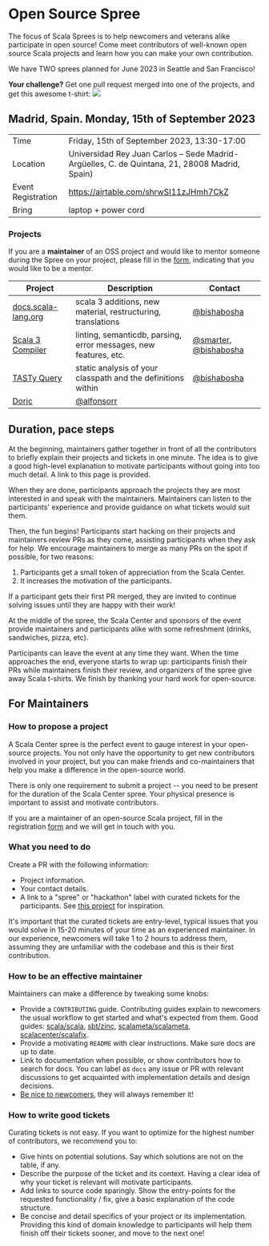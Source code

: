 # Open Source Spree

The focus of Scala Sprees is to help newcomers and veterans alike participate
in open source! Come meet contributors of well-known open source Scala projects and
learn how you can make your own contribution.

We have TWO sprees planned for June 2023 in Seattle and San Francisco!

**Your challenge?** Get one pull request merged into one of the projects, and
get this awesome t-shirt:
![](https://pbs.twimg.com/media/CtnCrtvWAAAO0nE.jpg:small)

## Madrid, Spain. Monday, 15th of September 2023

|                    |                                                                                                 |
|--------------------|-------------------------------------------------------------------------------------------------|
| Time               | Friday, 15th of September 2023, 13:30-17:00                                                           |
| Location           | Universidad Rey Juan Carlos – Sede Madrid-Argüelles, C. de Quintana, 21, 28008 Madrid, Spain) |
| Event Registration | <https://airtable.com/shrwSI11zJHmh7CkZ>                                    |
| Bring              | laptop + power cord                                                                             |

### Projects

If you are a **maintainer** of an OSS project and would like to mentor someone during the Spree on your project, please fill in the [form](https://airtable.com/shrwSI11zJHmh7CkZ), indicating that you would like to be a mentor.

| Project                                                                              |Description | Contact                                                              |
|--------------------------------------------------------------------------------------|------------|----------------------------------------------------------------------|
| [docs.scala-lang.org](https://github.com/scala/docs.scala-lang) | scala 3 additions, new material, restructuring, translations | [@bishabosha](https://github.com/bishabosha) |
| [Scala 3 Compiler](https://github.com/lampepfl/dotty) | linting, semanticdb, parsing, error messages, new features, etc. | [@smarter](https://github.com/smarter), [@bishabosha](https://github.com/bishabosha) |
| [TASTy Query](https://github.com/scalacenter/tasty-query) | static analysis of your classpath and the definitions within | [@bishabosha](https://github.com/bishabosha) |
| [Doric](https://github.com/hablapps/doric)| [@alfonsorr](https://github.com/alfonsorr) |

<!--
| Jamie Thompson | Guillaume Martres | Anatolii Kmetiuk |
|-|-|-|
| <img src="https://scala.epfl.ch/resources/img/jamiethompson.png"> | <img src="https://scala.epfl.ch/resources/img/guillaume-martres.jpg"> | <img src="https://scala.epfl.ch/resources/img/toli.png"> |

| Seth Tisue | Szymon Rodziewicz | Tomasz Godzik |
|-|-|-|
| <img src="https://i.imgur.com/ubdDky1.jpg" height="150" width="150"> | <img src="https://avatars.githubusercontent.com/u/4761866" height="150" width="150"> | <img src="https://avatars.githubusercontent.com/u/3807253" height="150" width="150"> | -->

## Duration, pace steps

At the beginning, maintainers gather together in front of all the contributors
to briefly explain their projects and tickets in one minute. The idea is to give
a good high-level explanation to motivate participants without going into too
much detail. A link to this page is provided.

When they are done, participants approach the projects they are most
interested in and speak with the maintainers. Maintainers can listen
to the participants' experience and provide guidance on what tickets
would suit them.

Then, the fun begins! Participants start hacking on their projects and
maintainers review PRs as they come, assisting participants when they ask for
help. We encourage maintainers to merge as many PRs on the spot if possible,
for two reasons:

1. Participants get a small token of appreciation from the Scala Center.
2. It increases the motivation of the participants.

If a participant gets their first PR merged, they are invited to continue solving
issues until they are happy with their work!

At the middle of the spree, the Scala Center and sponsors of the event provide
maintainers and participants alike with some refreshment (drinks, sandwiches,
pizza, etc).

Participants can leave the event at any time they want. When the time approaches
the end, everyone starts to wrap up: participants finish their PRs while
maintainers finish their review, and organizers of the spree give away Scala
t-shirts. We finish by thanking your hard work for open-source.

## For Maintainers

### How to propose a project

A Scala Center spree is the perfect event to gauge interest in your open-source
projects. You not only have the opportunity to get new contributors involved in
your project, but you can make friends and co-maintainers that help you
make a difference in the open-source world.

There is only one requirement to submit a project -- you need to be present for
the duration of the Scala Center spree. Your physical presence is important to
assist and motivate contributors.

If you are a maintainer of an open-source Scala project, fill in the registration
[form](https://airtable.com/shrwSI11zJHmh7CkZ) and we will get in touch with you.

### What you need to do

Create a PR with the following information:

- Project information.
- Your contact details.
- A link to a "spree" or "hackathon" label with curated tickets for the
  participants. See
  [this project](https://github.com/sbt/zinc/issues?utf8=✓&q=label:hackathon%20is:issue)
  for inspiration.

It's important that the curated tickets are entry-level, typical issues that you
would solve in 15-20 minutes of your time as an experienced maintainer. In our
experience, newcomers will take 1 to 2 hours to address them, assuming they are
unfamiliar with the codebase and this is their first contribution.

### How to be an effective maintainer

Maintainers can make a difference by tweaking some knobs:

- Provide a `CONTRIBUTING` guide. Contributing guides explain to newcomers the
  usual workflow to get started and what's expected from them. Good guides:
  [scala/scala](https://github.com/scala/scala/blob/2.12.x/CONTRIBUTING.md),
  [sbt/zinc](https://github.com/sbt/zinc/blob/1.x/CONTRIBUTING.md),
  [scalameta/scalameta](https://github.com/scalameta/scalameta/blob/master/CONTRIBUTING.md),
  [scalacenter/scalafix](https://github.com/scala/scala/blob/2.12.x/CONTRIBUTING.md).
- Provide a motivating `README` with clear instructions. Make sure docs are up
  to date.
- Link to documentation when possible, or show contributors how to search for
  docs. You can label as `docs` any issue or PR with relevant discussions to get
  acquainted with implementation details and design decisions.
- [Be nice to newcomers](http://brson.github.io/2017/04/05/minimally-nice-maintainer),
  they will always remember it!

### How to write good tickets

Curating tickets is not easy. If you want to optimize for the highest number of
contributors, we recommend you to:

- Give hints on potential solutions. Say which solutions are not on the table,
  if any.
- Describe the purpose of the ticket and its context. Having a clear idea of why
  your ticket is relevant will motivate participants.
- Add links to source code sparingly. Show the entry-points for the requested
  functionality / fix, give a basic explanation of the code structure.
- Be concise and detail specifics of your project or its implementation.
  Providing this kind of domain knowledge to participants will help them finish
  off their tickets sooner, and move to the next one!

